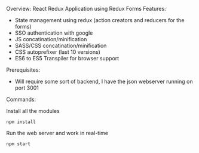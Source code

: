 Overview:
React Redux Application using Redux Forms
Features:

- State management using redux (action creators and reducers for the forms)
- SSO authentication with google
- JS concatination/minification
- SASS/CSS concatination/minification
- CSS autoprefixer (last 10 versions)
- ES6 to ES5 Transpiler for browser support

Prerequisites:

- Will require some sort of backend, I have the json webserver running on port 3001

Commands:

Install all the modules

```
npm install
```

Run the web server and work in real-time

```
npm start
```
